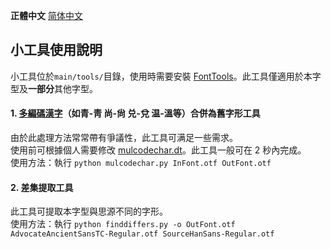 **正體中文** [简体中文](./README-SC.md#小工具使用说明)

## 小工具使用說明
小工具位於`main/tools/`目錄，使用時需要安裝 [FontTools](https://github.com/fonttools/fonttools)。此工具僅適用於本字型及**一部分**其他字型。
#### 1. [多編碼漢字](./main/configs/mulcodechar.dt)（如青-靑 尚-尙 兑-兌 温-溫等）合併為舊字形工具
由於此處理方法常常帶有爭議性，此工具可满足一些需求。  
使用前可根據個人需要修改 [mulcodechar.dt](./main/configs/mulcodechar.dt)。此工具一般可在 2 秒內完成。  
使用方法：執行 `python mulcodechar.py InFont.otf OutFont.otf`  
#### 2. 差集提取工具
此工具可提取本字型與思源不同的字形。  
使用方法：執行 `python finddiffers.py -o OutFont.otf AdvocateAncientSansTC-Regular.otf SourceHanSans-Regular.otf`
